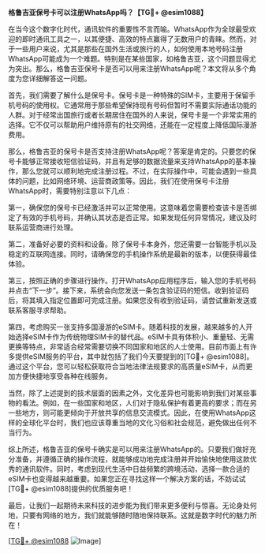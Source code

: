 **格鲁吉亚保号卡可以注册WhatsApp吗？【TG💪+ @esim1088】**

在当今这个数字化时代，通讯软件的重要性不言而喻。WhatsApp作为全球最受欢迎的即时通讯工具之一，以其便捷、高效的特点赢得了无数用户的青睐。然而，对于一些用户来说，尤其是那些在国外生活或旅行的人，如何使用本地号码注册WhatsApp可能成为一个难题。特别是在某些国家，如格鲁吉亚，这个问题显得尤为突出。那么，格鲁吉亚保号卡是否可以用来注册WhatsApp呢？本文将从多个角度为您详细解答这一问题。

首先，我们需要了解什么是保号卡。保号卡是一种特殊的SIM卡，主要用于保留手机号码的使用权。它通常用于那些希望保持现有号码但暂时不需要实际通话功能的人群。对于经常出国旅行或者长期居住在国外的人来说，保号卡是一个非常实用的选择。它不仅可以帮助用户维持原有的社交网络，还能在一定程度上降低国际漫游费用。

那么，格鲁吉亚的保号卡是否支持注册WhatsApp呢？答案是肯定的。只要您的保号卡能够正常接收短信验证码，并且有足够的数据流量来支持WhatsApp的基本操作，那么您就可以顺利地完成注册过程。不过，在实际操作中，可能会遇到一些具体的问题，比如网络环境、运营商政策等。因此，我们在使用保号卡注册WhatsApp时，需要特别注意以下几点：

第一，确保您的保号卡已经激活并可以正常使用。这意味着您需要检查该卡是否绑定了有效的手机号码，并确认其状态是否正常。如果发现任何异常情况，建议及时联系运营商进行处理。

第二，准备好必要的资料和设备。除了保号卡本身外，您还需要一台智能手机以及稳定的互联网连接。同时，请确保您的手机操作系统是最新的版本，以便获得最佳体验。

第三，按照正确的步骤进行操作。打开WhatsApp应用程序后，输入您的手机号码并点击“下一步”。接下来，系统会向您发送一条包含验证码的短信。收到验证码后，将其填入指定位置即可完成注册。如果您没有收到验证码，请尝试重新发送或联系客服寻求帮助。

第四，考虑购买一张支持多国漫游的eSIM卡。随着科技的发展，越来越多的人开始选择eSIM卡作为传统物理SIM卡的替代品。eSIM卡具有体积小、重量轻、无需更换等特点，非常适合经常需要切换不同国家和地区的人士使用。目前市面上有许多提供eSIM服务的平台，其中就包括了我们今天要提到的[TG💪+ @esim1088]。通过这个平台，您可以轻松获取符合当地法律法规要求的高质量eSIM卡，从而更加方便快捷地享受各种在线服务。

当然，除了上述提到的技术层面的因素之外，文化差异也可能影响到我们对某些事物的看法。例如，在一些国家和地区，人们对于隐私保护有着更高的要求；而在另一些地方，则可能更倾向于开放共享的信息交流模式。因此，在使用WhatsApp这样的全球化平台时，我们也应该尊重当地的文化习俗和社会规范，避免做出任何不当行为。

综上所述，格鲁吉亚的保号卡确实是可以用来注册WhatsApp的。只要我们做好充分准备，并遵循正确的操作流程，就能够成功地完成注册并开始愉快地使用这款优秀的通讯软件。同时，考虑到现代生活中日益频繁的跨境活动，选择一款合适的eSIM卡也变得越来越重要。如果您正在寻找这样一个解决方案的话，不妨试试[TG💪+ @esim1088]提供的优质服务吧！

最后，让我们一起期待未来科技的进步能为我们带来更多便利与惊喜。无论身处何地，只要有网络的地方，我们就能够随时随地保持联系。这就是数字时代的魅力所在！

[[TG💪+ @esim1088](https://t.me/s/esim1088) ![Image](https://i.postimg.cc/4NQfJmqS/Snipaste-2025-05-13-00-14-12.png)]